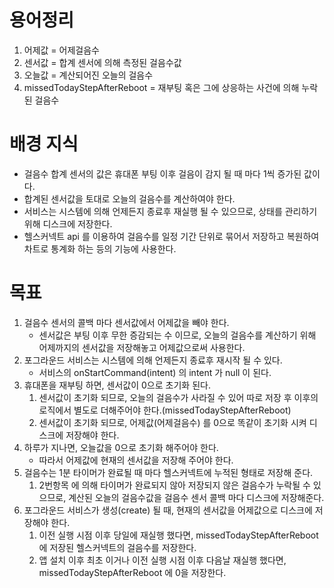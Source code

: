 # 용어정리

1. 어제값 = 어제걸음수
2. 센서값 = 합계 센서에 의해 측정된 걸음수값
3. 오늘값 = 계산되어진 오늘의 걸음수
4. missedTodayStepAfterReboot = 재부팅 혹은 그에 상응하는 사건에 의해 누락된 걸음수

# 배경 지식

- 걸음수 합계 센서의 값은 휴대폰 부팅 이후 걸음이 감지 될 때 마다 1씩 증가된 값이다.
- 합계된 센서값을 토대로 오늘의 걸음수를 계산하여야 한다.
- 서비스는 시스템에 의해 언제든지 종료후 재실행 될 수 있으므로, 상태를 관리하기 위해 디스크에 저장한다.
- 헬스커넥트 api 를 이용하여 걸음수를 일정 기간 단위로 묶어서 저장하고 복원하여 차트로 통계화 하는 등의 기능에 사용한다.

# 목표

1. 걸음수 센서의 콜백 마다 센서값에서 어제값을 빼야 한다. 
    - 센서값은 부팅 이후 무한 증감되는 수 이므로, 오늘의 걸음수를 계산하기 위해 어제까지의 센서값을 저장해놓고 어제값으로써 사용한다.
2. 포그라운드 서비스는 시스템에 의해 언제든지 종료후 재시작 될 수 있다. 
    - 서비스의 onStartCommand(intent) 의 intent 가 null 이 된다.
3. 휴대폰을 재부팅 하면, 센서값이 0으로 초기화 된다.
    1. 센서값이 초기화 되므로, 오늘의 걸음수가 사라질 수 있어 따로 저장 후 이후의 로직에서 별도로 더해주어야 한다.(missedTodayStepAfterReboot)
    2. 센서값이 초기화 되므로, 어제값(어제걸음수) 를 0으로 똑같이 초기화 시켜 디스크에 저장해야 한다.
4. 하루가 지나면, 오늘값을 0으로 초기화 해주어야 한다.
    - 따라서 어제값에 현재의 센서값을 저장해 주어야 한다.
5. 걸음수는 1분 타이머가 완료될 때 마다 헬스커넥트에 누적된 형태로 저장해 준다.
    1. 2번항목 에 의해 타이머가 완료되지 않아 저장되지 않은 걸음수가 누락될 수 있으므로, 계산된 오늘의 걸음수값을 걸음수 센서 콜백 마다 디스크에 저장해준다.
6. 포그라운드 서비스가 생성(create) 될 때, 현재의 센서값을 어제값으로 디스크에 저장해야 한다.
    1. 이전 실행 시점 이후 당일에 재실행 했다면, missedTodayStepAfterReboot에 저장된 헬스커넥트의 걸음수를 저장한다.
    2. 앱 설치 이후 최초 이거나 이전 실행 시점 이후 다음날 재실행 했다면, missedTodayStepAfterReboot 에 0을 저장한다.